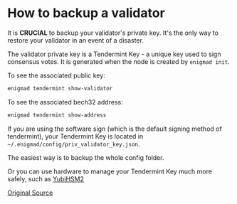 # How to backup a validator

It is **CRUCIAL** to backup your validator's private key. It's the only way to restore your validator in an event of a disaster.

The validator private key is a Tendermint Key - a unique key used to sign consensus votes. It is generated when the node is created by `enigmad init`.

To see the associated public key:

```bash
enigmad tendermint show-validator
```

To see the associated bech32 address:

```bash
enigmad tendermint show-address
```

If you are using the software sign (which is the default signing method of tendermint), your Tendermint Key is located in `~/.enigmad/config/priv_validator_key.json`.

The easiest way is to backup the whole config folder.

Or you can use hardware to manage your Tendermint Key much more safely, such as [YubiHSM2](https://developers.yubico.com/YubiHSM2/)

[Original Source](https://github.com/enigmampc/enigmablockchainblob/master/docs/validators-and-full-nodes/backup-a-validator.md)